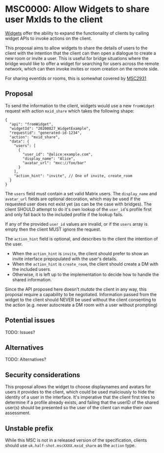# MSC0000: Allow Widgets to share user MxIds to the client

[Widgets](https://github.com/matrix-org/matrix-doc/pull/2764) offer the ability to expand
the functionality of clients by calling widget APIs to invoke actions on the client.

This proposal aims to allow widgets to share the details of users to the client with the
intention that the client can then open a dialogue to create a new room or invite a user.
This is useful for bridge situations where the bridge would like to offer a widget for
searching for users across the remote network, which can then invoke invites or room creation
on the remote side.

For sharing eventIds or rooms, this is somewhat covered by [MSC2931](https://github.com/matrix-org/matrix-doc/pull/2931/files)

## Proposal

To send the information to the client, widgets would use a new `fromWidget` request with
action `mxid_share` which takes the following shape:

```json5
{
  "api": "fromWidget",
  "widgetId": "20200827_WidgetExample",
  "requestid": "generated-id-1234",
  "action": "mxid_share",
  "data": {
    "users": [
      {
        "user_id": "@alice:example.com",
        "display_name": "Alice",
        "avatar_url": "mxc://foo/bar"
      }
    ],
    "action_hint": "invite", // One of invite, create_room
  }
}
```

The `users` field must contain a set valid Matrix users. The `display_name` and `avatar_url` fields
are optional decoration, which may be used if the requested user does not exist yet (as can be the case with bridges).
The client SHOULD attempt to do it's own lookup of the `user_id`'s profile first and only fall back to the included
profile if the lookup fails.

If any of the provided `user_id` values are invalid, or if the `users` array is empty then the client MUST ignore
the request.

The `action_hint` field is optional, and describes to the client the intention of the user.

- When the `action_hint` is `invite`, the client should prefer to show an invite interface prepopulated with
the user's details.
- When the `action_hint` is `create_room`, the client should create a DM with the included users.
- Otherwise, it is left up to the implementation to decide how to handle the shared information.


Since the API proposed here doesn't *mutate* the client in any way, this proposal require a capability to
be negotiated. Information passed from the widget to the client should NEVER be used without the client
consenting to the action (e.g. never autocreate a DM room with a user without prompting)

## Potential issues

TODO: Issues?

## Alternatives

TODO: Alternatives?

## Security considerations

This proposal allows the widget to choose displaynames and avatars for users it provides
to the client, which could be used maliciously to hide the identity of a user in the interface.
It's imperative that the client first tries to determine if a profile already exists, and failing that
the userID of the shared user(s) should be presented so the user of the client can make their
own assessment. 


## Unstable prefix

While this MSC is not in a released version of the specification, clients should use 
`uk.half-shot.mscXXXX.mxid_share` as the `action` type.

